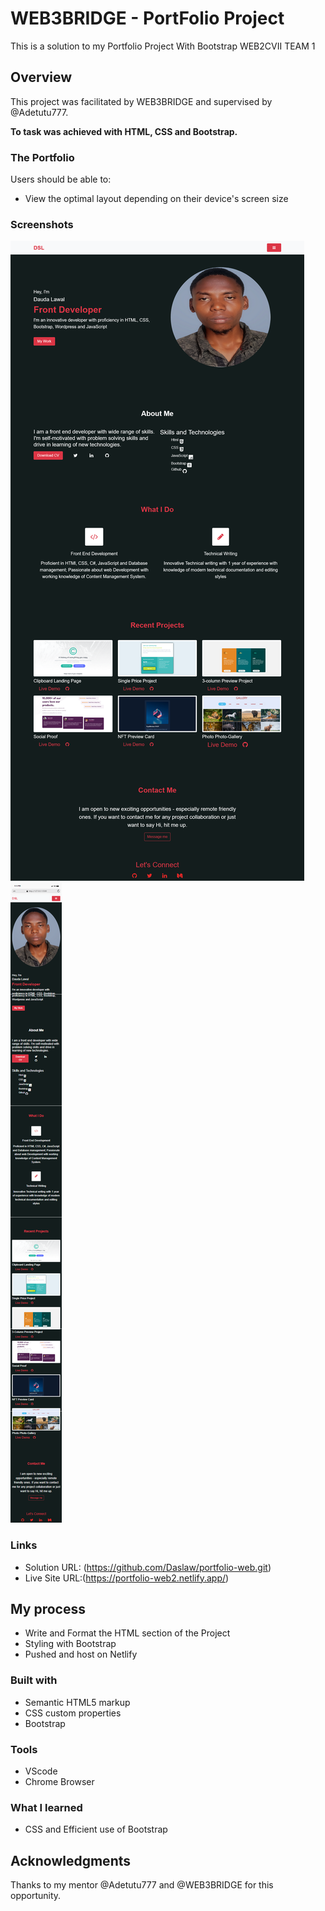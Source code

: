 # WEB3BRIDGE - PortFolio Project

This is a solution to my Portfolio Project With Bootstrap WEB2CVII TEAM 1

## Overview

This project was facilitated by WEB3BRIDGE and supervised by @Adetutu777.

**To task was achieved with HTML, CSS and Bootstrap.**

### The Portfolio 

Users should be able to:

- View the optimal layout depending on their device's screen size

### Screenshots

![](./assets/images/Screenshot%202022-09-06%20at%2017-22-15%20Portfolio%20Website.png)
![](./assets/images/mobile.png)

### Links

- Solution URL: (https://github.com/Daslaw/portfolio-web.git)
- Live Site URL:(https://portfolio-web2.netlify.app/)

## My process

- Write and Format the HTML section of the Project
- Styling with Bootstrap
- Pushed and host on Netlify 

### Built with

- Semantic HTML5 markup
- CSS custom properties
- Bootstrap

### Tools

- VScode
- Chrome Browser

### What I learned

- CSS and Efficient use of Bootstrap
## Acknowledgments

Thanks to my mentor @Adetutu777 and @WEB3BRIDGE for this opportunity.
